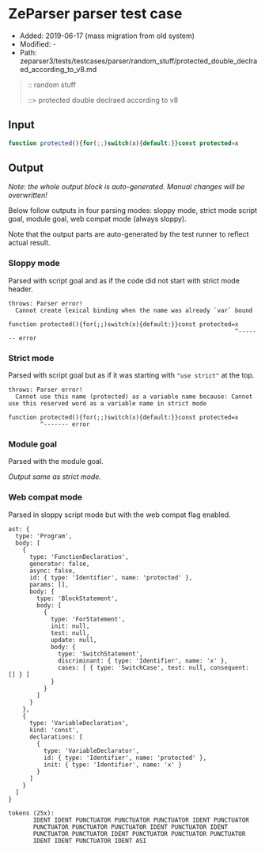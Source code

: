 # ZeParser parser test case

- Added: 2019-06-17 (mass migration from old system)
- Modified: -
- Path: zeparser3/tests/testcases/parser/random_stuff/protected_double_declraed_according_to_v8.md

> :: random stuff
>
> ::> protected double declraed according to v8

## Input

`````js
function protected(){for(;;)switch(x){default:}}const protected=x
`````

## Output

_Note: the whole output block is auto-generated. Manual changes will be overwritten!_

Below follow outputs in four parsing modes: sloppy mode, strict mode script goal, module goal, web compat mode (always sloppy).

Note that the output parts are auto-generated by the test runner to reflect actual result.

### Sloppy mode

Parsed with script goal and as if the code did not start with strict mode header.

`````
throws: Parser error!
  Cannot create lexical binding when the name was already `var` bound

function protected(){for(;;)switch(x){default:}}const protected=x
                                                                ^------- error
`````

### Strict mode

Parsed with script goal but as if it was starting with `"use strict"` at the top.

`````
throws: Parser error!
  Cannot use this name (protected) as a variable name because: Cannot use this reserved word as a variable name in strict mode

function protected(){for(;;)switch(x){default:}}const protected=x
         ^------- error
`````


### Module goal

Parsed with the module goal.

_Output same as strict mode._

### Web compat mode

Parsed in sloppy script mode but with the web compat flag enabled.

`````
ast: {
  type: 'Program',
  body: [
    {
      type: 'FunctionDeclaration',
      generator: false,
      async: false,
      id: { type: 'Identifier', name: 'protected' },
      params: [],
      body: {
        type: 'BlockStatement',
        body: [
          {
            type: 'ForStatement',
            init: null,
            test: null,
            update: null,
            body: {
              type: 'SwitchStatement',
              discriminant: { type: 'Identifier', name: 'x' },
              cases: [ { type: 'SwitchCase', test: null, consequent: [] } ]
            }
          }
        ]
      }
    },
    {
      type: 'VariableDeclaration',
      kind: 'const',
      declarations: [
        {
          type: 'VariableDeclarator',
          id: { type: 'Identifier', name: 'protected' },
          init: { type: 'Identifier', name: 'x' }
        }
      ]
    }
  ]
}

tokens (25x):
       IDENT IDENT PUNCTUATOR PUNCTUATOR PUNCTUATOR IDENT PUNCTUATOR
       PUNCTUATOR PUNCTUATOR PUNCTUATOR IDENT PUNCTUATOR IDENT
       PUNCTUATOR PUNCTUATOR IDENT PUNCTUATOR PUNCTUATOR PUNCTUATOR
       IDENT IDENT PUNCTUATOR IDENT ASI
`````

